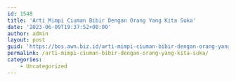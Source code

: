 ```yaml
---
id: 1548
title: 'Arti Mimpi Ciuman Bibir Dengan Orang Yang Kita Suka'
date: '2023-06-09T19:37:52+00:00'
author: admin
layout: post
guid: 'https://bos.awn.biz.id/arti-mimpi-ciuman-bibir-dengan-orang-yang-kita-suka/'
permalink: /arti-mimpi-ciuman-bibir-dengan-orang-yang-kita-suka/
categories:
    - Uncategorized
---
```


